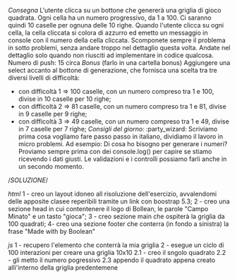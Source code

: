 *Consegna*
L'utente clicca su un bottone che genererà una griglia di gioco quadrata.
Ogni cella ha un numero progressivo, da 1 a 100.
Ci saranno quindi 10 caselle per ognuna delle 10 righe.
Quando l'utente clicca su ogni cella, la cella cliccata si colora di azzurro ed emetto un messaggio in console con il numero della cella cliccata.
Scomponete sempre il problema in sotto problemi, senza andare troppo nel dettaglio questa volta. Andate nel dettaglio solo quando non riusciti ad implementare in codice qualcosa.
Numero di push: 15 circa
*Bonus* (farlo in una cartella bonus)
Aggiungere una select accanto al bottone di generazione, che fornisca una scelta tra tre diversi livelli di difficoltà:
- con difficoltà 1 => 100 caselle, con un numero compreso tra 1 e 100, divise in 10 caselle per 10 righe;
- con difficoltà 2 => 81 caselle, con un numero compreso tra 1 e 81, divise in 9 caselle per 9 righe;
- con difficoltà 3 => 49 caselle, con un numero compreso tra 1 e 49, divise in 7 caselle per 7 righe;
*Consigli del giorno:*  :party_wizard:
Scriviamo prima cosa vogliamo fare passo passo in italiano, dividiamo il lavoro in micro problemi.
Ad esempio:
Di cosa ho bisogno per generare i numeri?
Proviamo sempre prima con dei console.log() per capire se stiamo ricevendo i dati giusti.
Le validazioni e i controlli possiamo farli anche in un secondo momento.

/*SOLUZIONE*/

*html*
1 - creo un layout idoneo all risoluzione dell'esercizio, avvalendomi delle apposite clasee reperibili tramite un link con boostrap 5.3;
2 - creo una sezione head in cui contentenere il logo di Bollean, le parole "Campo Minato" e un tasto "gioca";
3 - creo sezione main che ospiterà la griglia da 100 quadrati;
4- creo una sezione footer che conterra (in fondo a sinistra) la frase "Made with by Boolean"

*js*
1 - recupero l'elemento che conterrà la mia griglia
2 - esegue un ciclo di 100 interazioni per creare una griglia 10x10
2.1 - creo il sngolo quadrato
2.2 - gli metto il numero pogressivo
2.3 appendo il quadrato appena creato alli'interno della griglia predentemene